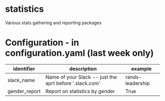 # statistics
Various stats gathering and reporting packages

# Configuration - in configuration.yaml (last week only)
| identifier | description | example |
| ---------- | ----------- | ------- |
| slack_name | Name of your Slack -- just the aprt before '.slack.com' | rands-leadership |
| gender_report | Report on statistics by gender | True |
